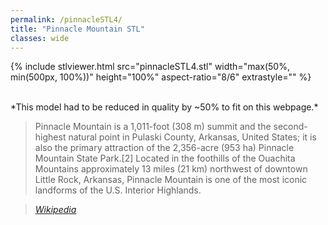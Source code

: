 ```yaml
---
permalink: /pinnacleSTL4/
title: "Pinnacle Mountain STL"
classes: wide
---
```


{% include stlviewer.html src="pinnacleSTL4.stl" width="max(50%, min(500px, 100%))" height="100%" aspect-ratio="8/6" extrastyle="" %}

<br>
*This model had to be reduced in quality by ~50% to fit on this webpage.*
<br>

> Pinnacle Mountain is a 1,011-foot (308 m) summit and the second-highest natural point in Pulaski County, Arkansas, United States; it is also the primary attraction of the 2,356-acre (953 ha) Pinnacle Mountain State Park.[2] Located in the foothills of the Ouachita Mountains approximately 13 miles (21 km) northwest of downtown Little Rock, Arkansas, Pinnacle Mountain is one of the most iconic landforms of the U.S. Interior Highlands.
  
> <cite><a href="https://en.wikipedia.org/wiki/Pinnacle_Mountain_(Arkansas)">Wikipedia</a></cite>
